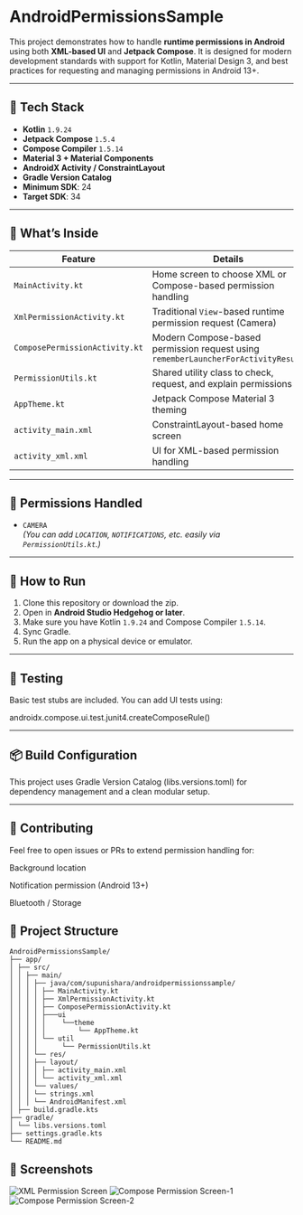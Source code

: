 # AndroidPermissionsSample

This project demonstrates how to handle **runtime permissions in Android** using both **XML-based UI** and **Jetpack Compose**. It is designed for modern development standards with support for Kotlin, Material Design 3, and best practices for requesting and managing permissions in Android 13+.

---

## 🔧 Tech Stack

- **Kotlin** `1.9.24`
- **Jetpack Compose** `1.5.4`
- **Compose Compiler** `1.5.14`
- **Material 3 + Material Components**
- **AndroidX Activity / ConstraintLayout**
- **Gradle Version Catalog**
- **Minimum SDK**: 24
- **Target SDK**: 34

---

## 🧠 What’s Inside

| Feature | Details |
|--------|---------|
| `MainActivity.kt` | Home screen to choose XML or Compose-based permission handling |
| `XmlPermissionActivity.kt` | Traditional `View`-based runtime permission request (Camera) |
| `ComposePermissionActivity.kt` | Modern Compose-based permission request using `rememberLauncherForActivityResult` |
| `PermissionUtils.kt` | Shared utility class to check, request, and explain permissions |
| `AppTheme.kt` | Jetpack Compose Material 3 theming |
| `activity_main.xml` | ConstraintLayout-based home screen |
| `activity_xml.xml` | UI for XML-based permission handling |

---

## 🔐 Permissions Handled

- `CAMERA`  
  *(You can add `LOCATION`, `NOTIFICATIONS`, etc. easily via `PermissionUtils.kt`.)*

---

## 🚀 How to Run

1. Clone this repository or download the zip.
2. Open in **Android Studio Hedgehog or later**.
3. Make sure you have Kotlin `1.9.24` and Compose Compiler `1.5.14`.
4. Sync Gradle.
5. Run the app on a physical device or emulator.

---

## 🧪 Testing

Basic test stubs are included. You can add UI tests using:

androidx.compose.ui.test.junit4.createComposeRule()

---

## 📦 Build Configuration
This project uses Gradle Version Catalog (libs.versions.toml) for dependency management and a clean modular setup.

---

## 🤝 Contributing
Feel free to open issues or PRs to extend permission handling for:

Background location

Notification permission (Android 13+)

Bluetooth / Storage


## 📁 Project Structure
```
AndroidPermissionsSample/
├── app/
│ ├── src/
│ │ ├── main/
│ │ │ ├── java/com/supunishara/androidpermissionssample/
│ │ │ │ ├── MainActivity.kt
│ │ │ │ ├── XmlPermissionActivity.kt
│ │ │ │ ├── ComposePermissionActivity.kt
│ │ │ │ ├───ui
│ │ │ │ │    └──theme   
│ │ │ │ │        └── AppTheme.kt   
│ │ │ │ └── util
│ │ │ │      └── PermissionUtils.kt
│ │ │ └── res/
│ │ │ ├── layout/
│ │ │ │ ├── activity_main.xml
│ │ │ │ └── activity_xml.xml
│ │ │ └── values/
│ │ │ └── strings.xml
│ │ │ └── AndroidManifest.xml
│ ├── build.gradle.kts
├── gradle/
│ └── libs.versions.toml
├── settings.gradle.kts
└── README.md
```

## 📸 Screenshots
![XML Permission Screen](screenshots/XML_based_UI.png)
![Compose Permission Screen-1](screenshots/Composer_Based_UI-1.png)
![Compose Permission Screen-2](screenshots/Composer_Based_UI-2.png)
